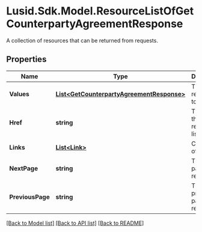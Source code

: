 # Lusid.Sdk.Model.ResourceListOfGetCounterpartyAgreementResponse
A collection of resources that can be returned from requests.

## Properties

Name | Type | Description | Notes
------------ | ------------- | ------------- | -------------
**Values** | [**List&lt;GetCounterpartyAgreementResponse&gt;**](GetCounterpartyAgreementResponse.md) | The resources to list. | 
**Href** | **string** | The URI of the resource list. | [optional] 
**Links** | [**List&lt;Link&gt;**](Link.md) | Collection of links. | [optional] 
**NextPage** | **string** | The next page of results. | [optional] 
**PreviousPage** | **string** | The previous page of results. | [optional] 

[[Back to Model list]](../README.md#documentation-for-models) [[Back to API list]](../README.md#documentation-for-api-endpoints) [[Back to README]](../README.md)

